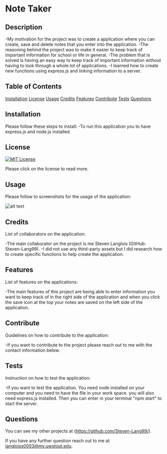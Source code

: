 # Note Taker


  ## Description
  -My motivation for the project was to create a application where you can create, save and delete notes that you enter into the application.
  -The reasoning behind the project was to make it easier to keep track of important information for school or life in general.
  -The problem that is solved is having an easy way to keep track of important information without having to look through a whole lot of applications.
  -I learned how to create new functions using express.js and linking information to a server.

  ## Table of Contents

[Installation](#installation)
[License](#license)
[Usage](#usage)
[Credits](#credits)
[Features](#features)
[Contribute](#contribute)
[Tests](#tests)
[Questions](#questions)

## Installation
Please follow these steps to install:
-To run this application you to have express.js and node.js installed.

## License

[![MIT License](https://img.shields.io/badge/License-MIT--License-red)](https://choosealicense.com/licenses/mit/)

Please click on the license to read more.

## Usage
Please follow to screenshots for the usage of the application:

![alt text](assets/images/screenshot.png)

## Credits
List of collaborators on the application:

-The main collaborator on the project is me Steven Langlois (GitHub: Steven-Lang99).
-I did not use any third-party assets but I did research how to create specific functions to help create the application.

## Features
List of features on the applications:

-The main features of this project are being able to enter information you want to keep track of in the right side of the application and when you click the save icon at the top your notes are saved on the left side of the application.

## Contribute
Guidelines on how to contribute to the application:

-If you want to contribute to the project please reach out to me with the contact information below.

## Tests
Instruction on how to test the application:

-If you want to test the application. You need node installed on your computer and you need to have the file in your work space. you will also need express.js installed. Then you can enter in your terminal "npm start" to start the server.

## Questions

You can see my other projects at (https://github.com/Steven-Lang99/).

If you have any further question reach out to me at langloiss0003@my.uwstout.edu.

